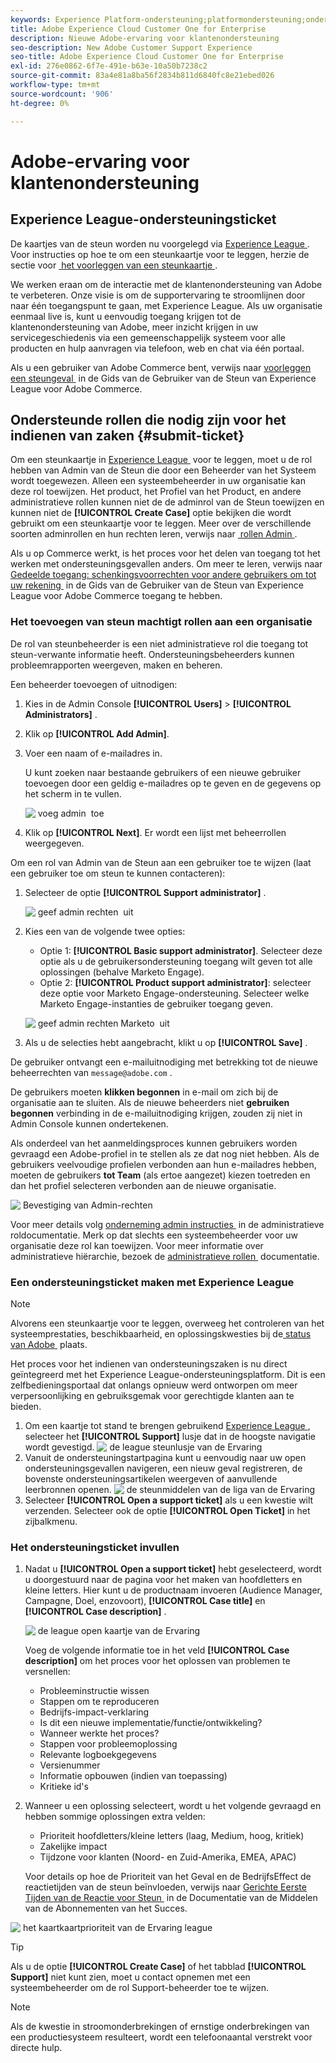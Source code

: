 ```yaml
---
keywords: Experience Platform-ondersteuning;platformondersteuning;ondersteuning voor intelligente services; ondersteuning voor klantenondersteuning; ondersteuning voor attributie-ondersteuning; ondersteuning voor rtcdp; ondersteuningsticket verzenden;klantenondersteuning
title: Adobe Experience Cloud Customer One for Enterprise
description: Nieuwe Adobe-ervaring voor klantenondersteuning
seo-description: New Adobe Customer Support Experience
seo-title: Adobe Experience Cloud Customer One for Enterprise
exl-id: 276e0862-6f7e-491e-b63e-10a50b7238c2
source-git-commit: 83a4e81a8ba56f2834b811d6840fc8e21ebed026
workflow-type: tm+mt
source-wordcount: '906'
ht-degree: 0%

---
```


# Adobe-ervaring voor klantenondersteuning

## Experience League-ondersteuningsticket

De kaartjes van de steun worden nu voorgelegd via [&#x200B; Experience League &#x200B;](https://experienceleague.adobe.com/home?lang=nl-NL#support). Voor instructies op hoe te om een steunkaartje voor te leggen, herzie de sectie voor [&#x200B; het voorleggen van een steunkaartje &#x200B;](#create-a-support-ticket-with-experience-league).

We werken eraan om de interactie met de klantenondersteuning van Adobe te verbeteren. Onze visie is om de supportervaring te stroomlijnen door naar één toegangspunt te gaan, met Experience League. Als uw organisatie eenmaal live is, kunt u eenvoudig toegang krijgen tot de klantenondersteuning van Adobe, meer inzicht krijgen in uw servicegeschiedenis via een gemeenschappelijk systeem voor alle producten en hulp aanvragen via telefoon, web en chat via één portaal.

Als u een gebruiker van Adobe Commerce bent, verwijs naar [&#x200B; voorleggen een steungeval &#x200B;](https://experienceleague.adobe.com/nl/docs/commerce-knowledge-base/kb/help-center-guide/magento-help-center-user-guide#support-case) in de Gids van de Gebruiker van de Steun van Experience League voor Adobe Commerce.

## Ondersteunde rollen die nodig zijn voor het indienen van zaken {#submit-ticket}

Om een steunkaartje in [&#x200B; Experience League &#x200B;](https://experienceleague.adobe.com/home?lang=nl-NL#support) voor te leggen, moet u de rol hebben van Admin van de Steun die door een Beheerder van het Systeem wordt toegewezen. Alleen een systeembeheerder in uw organisatie kan deze rol toewijzen. Het product, het Profiel van het Product, en andere administratieve rollen kunnen niet de de adminrol van de Steun toewijzen en kunnen niet de **[!UICONTROL Create Case]** optie bekijken die wordt gebruikt om een steunkaartje voor te leggen. Meer over de verschillende soorten adminrollen en hun rechten leren, verwijs naar [&#x200B; rollen Admin &#x200B;](admin-roles.md).

Als u op Commerce werkt, is het proces voor het delen van toegang tot het werken met ondersteuningsgevallen anders. Om meer te leren, verwijs naar [&#x200B; Gedeelde toegang: schenkingsvoorrechten voor andere gebruikers om tot uw rekening &#x200B;](https://experienceleague.adobe.com/nl/docs/commerce-knowledge-base/kb/help-center-guide/magento-help-center-user-guide#shared-access) in de Gids van de Gebruiker van de Steun van Experience League voor Adobe Commerce toegang te hebben.

### Het toevoegen van steun machtigt rollen aan een organisatie

De rol van steunbeheerder is een niet administratieve rol die toegang tot steun-verwante informatie heeft. Ondersteuningsbeheerders kunnen probleemrapporten weergeven, maken en beheren.

Een beheerder toevoegen of uitnodigen:

1. Kies in de Admin Console **[!UICONTROL Users]** > **[!UICONTROL Administrators]** .
1. Klik op **[!UICONTROL Add Admin]**.
1. Voer een naam of e-mailadres in.

   U kunt zoeken naar bestaande gebruikers of een nieuwe gebruiker toevoegen door een geldig e-mailadres op te geven en de gegevens op het scherm in te vullen.

   ![&#x200B; voeg admin &#x200B;](assets/admin-console-add-admin.png) toe

1. Klik op **[!UICONTROL Next]**. Er wordt een lijst met beheerrollen weergegeven.

Om een rol van Admin van de Steun aan een gebruiker toe te wijzen (laat een gebruiker toe om steun te kunnen contacteren):

1. Selecteer de optie **[!UICONTROL Support administrator]** .

   ![&#x200B; geef admin rechten &#x200B;](assets/edit-admin-rights.png) uit

1. Kies een van de volgende twee opties:

   * Optie 1: **[!UICONTROL Basic support administrator]**. Selecteer deze optie als u de gebruikersondersteuning toegang wilt geven tot alle oplossingen (behalve Marketo Engage).
   * Optie 2: **[!UICONTROL Product support administrator]**: selecteer deze optie voor Marketo Engage-ondersteuning. Selecteer welke Marketo Engage-instanties de gebruiker toegang geven.

   ![&#x200B; geef admin rechten Marketo &#x200B;](assets/edit-admin-rights-advanced.png) uit

1. Als u de selecties hebt aangebracht, klikt u op **[!UICONTROL Save]** .

De gebruiker ontvangt een e-mailuitnodiging met betrekking tot de nieuwe beheerrechten van `message@adobe.com` .

De gebruikers moeten **klikken begonnen** in e-mail om zich bij de organisatie aan te sluiten. Als de nieuwe beheerders niet **gebruiken begonnen** verbinding in de e-mailuitnodiging krijgen, zouden zij niet in Admin Console kunnen ondertekenen.

Als onderdeel van het aanmeldingsproces kunnen gebruikers worden gevraagd een Adobe-profiel in te stellen als ze dat nog niet hebben. Als de gebruikers veelvoudige profielen verbonden aan hun e-mailadres hebben, moeten de gebruikers **tot Team** (als ertoe aangezet) kiezen toetreden en dan het profiel selecteren verbonden aan de nieuwe organisatie.

![&#x200B; Bevestiging van Admin-rechten &#x200B;](assets/admin-rights-confirmation.png)

Voor meer details volg [&#x200B; onderneming admin instructies &#x200B;](admin-roles.md#add-enterprise-role) in de administratieve roldocumentatie. Merk op dat slechts een systeembeheerder voor uw organisatie deze rol kan toewijzen. Voor meer informatie over administratieve hiërarchie, bezoek de [&#x200B; administratieve rollen &#x200B;](admin-roles.md) documentatie.

### Een ondersteuningsticket maken met Experience League

>[!NOTE]
>
> Alvorens een steunkaartje voor te leggen, overweeg het controleren van het systeemprestaties, beschikbaarheid, en oplossingskwesties bij de [&#x200B; status van Adobe &#x200B;](https://status.adobe.com) plaats.

Het proces voor het indienen van ondersteuningszaken is nu direct geïntegreerd met het Experience League-ondersteuningsplatform. Dit is een zelfbedieningsportaal dat onlangs opnieuw werd ontworpen om meer verpersoonlijking en gebruiksgemak voor gerechtigde klanten aan te bieden.

1. Om een kaartje tot stand te brengen gebruikend [&#x200B; Experience League &#x200B;](https://experienceleague.adobe.com/home?lang=nl-NL#support), selecteer het **[!UICONTROL Support]** lusje dat in de hoogste navigatie wordt gevestigd.
   ![&#x200B; de league steunlusje van de Ervaring &#x200B;](./assets/experience-league-support-tab.png)
1. Vanuit de ondersteuningstartpagina kunt u eenvoudig naar uw open ondersteuningsgevallen navigeren, een nieuw geval registreren, de bovenste ondersteuningsartikelen weergeven of aanvullende leerbronnen openen.
   ![&#x200B; de steunmiddelen van de liga van de Ervaring &#x200B;](./assets/experience-league-support-resources.png)
1. Selecteer **[!UICONTROL Open a support ticket]** als u een kwestie wilt verzenden. Selecteer ook de optie **[!UICONTROL Open Ticket]** in het zijbalkmenu.


### Het ondersteuningsticket invullen

1. Nadat u **[!UICONTROL Open a support ticket]** hebt geselecteerd, wordt u doorgestuurd naar de pagina voor het maken van hoofdletters en kleine letters. Hier kunt u de productnaam invoeren (Audience Manager, Campagne, Doel, enzovoort), **[!UICONTROL Case title]** en **[!UICONTROL Case description]** .

   ![&#x200B; de league open kaartje van de Ervaring &#x200B;](./assets/experience-league-open-ticket.png)

   Voeg de volgende informatie toe in het veld **[!UICONTROL Case description]** om het proces voor het oplossen van problemen te versnellen:

   * Probleeminstructie wissen
   * Stappen om te reproduceren
   * Bedrijfs-impact-verklaring
   * Is dit een nieuwe implementatie/functie/ontwikkeling?
   * Wanneer werkte het proces?
   * Stappen voor probleemoplossing
   * Relevante logboekgegevens
   * Versienummer
   * Informatie opbouwen (indien van toepassing)
   * Kritieke id&#39;s


1. Wanneer u een oplossing selecteert, wordt u het volgende gevraagd en hebben sommige oplossingen extra velden:

   * Prioriteit hoofdletters/kleine letters (laag, Medium, hoog, kritiek)
   * Zakelijke impact
   * Tijdzone voor klanten (Noord- en Zuid-Amerika, EMEA, APAC)

   Voor details op hoe de Prioriteit van het Geval en de BedrijfsEffect de reactietijden van de steun beïnvloeden, verwijs naar [&#x200B; Gerichte Eerste Tijden van de Reactie voor Steun &#x200B;](https://experienceleague.adobe.com/nl/docs/support-resources/data-sheets/overview#targeted-initial-response-times-for-support) in de Documentatie van de Middelen van de Abonnementen van het Succes.

![&#x200B; het kaartkaartprioriteit van de Ervaring league &#x200B;](./assets/experience-league-ticket-priority.png)

>[!TIP]
>
> Als u de optie **[!UICONTROL Create Case]** of het tabblad **[!UICONTROL Support]** niet kunt zien, moet u contact opnemen met een systeembeheerder om de rol Support-beheerder toe te wijzen.








>[!NOTE]
>
> Als de kwestie in stroomonderbrekingen of ernstige onderbrekingen van een productiesysteem resulteert, wordt een telefoonaantal verstrekt voor directe hulp.




<!--

## What About the Legacy Systems?

New Tickets/Cases will no longer be able to be submitted in legacy systems as of May 11th.  The [Admin Console](https://adminconsole.adobe.com/) will be used to submit new tickets/cases.

### Existing Tickets/Cases

* Between May 11th and May 20th the legacy systems will remain available to work existing tickets/cases to completion.
* Beginning May 20th the support team will migrate remaining open cases from the legacy systems to the new support experience.  You will receive an email notification regarding how to contact support to continue to work these cases.
-->

